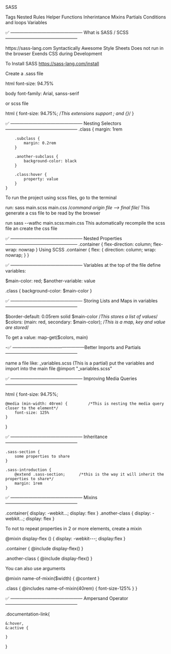 <!------------------------------------------------------------------------------------------------------------------------------>SASS
Tags
Nested Rules
Helper Functions
Inherintance
Mixins
Partials
Conditions and loops
Variables

✅ ———————————————— What is SASS / SCSS ————————————————
<Link>
https://sass-lang.com
</Link>
Syntactically Awesome Style Sheets
Does not run in the browser
Exends CSS during Development


To Install SASS
https://sass-lang.com/install

Create a .sass file

html
    font-size: 94.75%

body
    font-family: Arial, sanss-serif

or scss file

html {
    font-size: 94.75%;                  /*This extensions support ; and {}*/
}

✅ ———————————————— Nesting Selectors ————————————————
    .class {
        margin: 1rem

        .subclass {
            margin: 0.2rem
        }

        .another-subclass {
            background-color: black
        }

        .class:hover {
            property: value
        }
    }

To run the project using scss files, go to the terminal

run: sass main.scss main.css        /*command origin file --> final file*/
    This generate a css file to be read by the browser


run sass --wathc main.scss:main.css
    This automatically recompile the scss file an create the css file


✅ ———————————————— Nested Properties ————————————————
.container {
    flex-direction: column;
    flex-wrap: nowrap
}
Using SCSS
.container {
    flex: {
        direction: column;
        wrap: nowrap;
    }
}

✅ ———————————————— Variables
at the top of the file define variables:

$main-color: red;
$another-variable: value

.class {
    background-color: $main-color
}

✅ ———————————————— Storing Lists and Maps in variables ————————————————

$border-default: 0.05rem solid $main-color      /*This stores a list of values*/
$colors: (main: red, secondary: $main-color);     /*This is a map, key and value are stored*/

To get a value:
map-get($colors, main)


-✅ ————————————————Better Imports and Partials ————————————————

name a file like: _variables.scss (This is a partial)
put the variables
and import into the main file
@import "_variables.scss"

✅ ———————————————— Improving Media Queries ————————————————

html {
    font-size: 94.75%;

    @media (min-width: 40rem) {         /*This is nesting the media query closer to the element*/
        font-size: 125%
    }
}

✅ ———————————————— Inheritance ————————————————

    .sass-section {
        some properties to share
    }

    .sass-introduction {
        @extend .sass-section;      /*this is the way it will inherit the properties to share*/
        margin: 1rem
    }

✅ ———————————————— Mixins ————————————————

.container{
    display: -webkit...;
    display: flex
}
.another-class {
    display: -webkit...;
    display: flex
}

To not to repeat properties in 2 or more elements, create a mixin

@mixin display-flex () {
    display: -webkit---;
    display:flex
}

.container {
    @include display-flex()
}

.another-class {
    @include display-flex()
}

You can also use arguments

@mixin name-of-mixin($width) {
    @content
}

.class {
    @includes name-of-mixin(40rem) {
        font-size-125%
    }
}

✅ ———————————————— Ampersand Operator ————————————————

.documentation-link{

    &:hover,
    &:active {

    }
}


